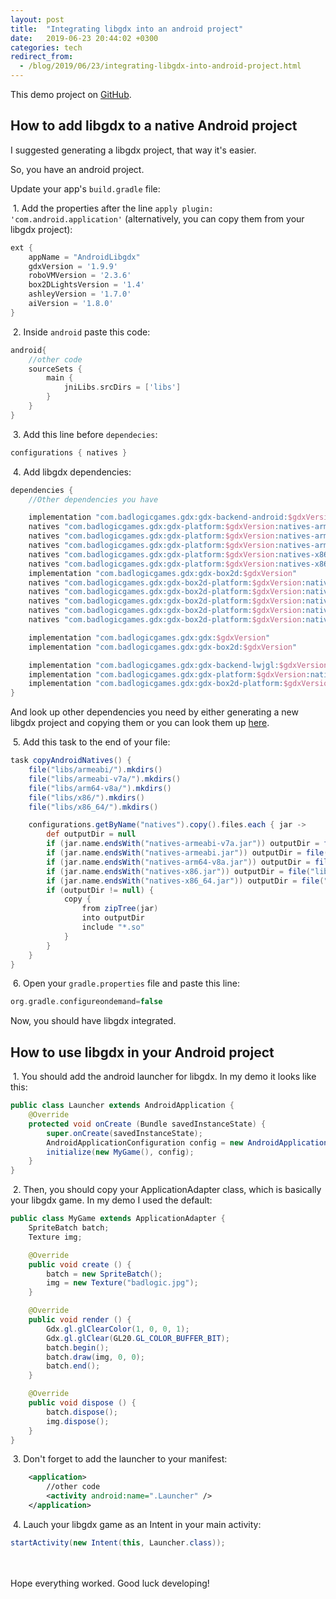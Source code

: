 ```yaml
---
layout: post
title:  "Integrating libgdx into an android project"
date:   2019-06-23 20:44:02 +0300
categories: tech
redirect_from:
  - /blog/2019/06/23/integrating-libgdx-into-android-project.html
---
```


This demo project on [GitHub](https://github.com/IvanLudvig/android-libgdx-demo).

## How to add libgdx to a native Android project
I suggested generating a libgdx project, that way it's easier. 

So, you have an android project.

Update your app's `build.gradle` file: 

&nbsp;1. Add the properties after the line `apply plugin: 'com.android.application'` (alternatively, you can copy them from your libgdx project):

```gradle
ext {
    appName = "AndroidLibgdx"
    gdxVersion = '1.9.9'
    roboVMVersion = '2.3.6'
    box2DLightsVersion = '1.4'
    ashleyVersion = '1.7.0'
    aiVersion = '1.8.0'
}

```
&nbsp;2. Inside `android` paste this code:

```gradle
android{
    //other code
    sourceSets {
        main {
            jniLibs.srcDirs = ['libs']
        }
    }
}
```

&nbsp;3. Add this line before `dependecies`:

```gradle
configurations { natives }
```
&nbsp;4. Add libgdx dependencies:

```gradle
dependencies {
    //Other dependencies you have

    implementation "com.badlogicgames.gdx:gdx-backend-android:$gdxVersion"
    natives "com.badlogicgames.gdx:gdx-platform:$gdxVersion:natives-armeabi"
    natives "com.badlogicgames.gdx:gdx-platform:$gdxVersion:natives-armeabi-v7a"
    natives "com.badlogicgames.gdx:gdx-platform:$gdxVersion:natives-arm64-v8a"
    natives "com.badlogicgames.gdx:gdx-platform:$gdxVersion:natives-x86"
    natives "com.badlogicgames.gdx:gdx-platform:$gdxVersion:natives-x86_64"
    implementation "com.badlogicgames.gdx:gdx-box2d:$gdxVersion"
    natives "com.badlogicgames.gdx:gdx-box2d-platform:$gdxVersion:natives-armeabi"
    natives "com.badlogicgames.gdx:gdx-box2d-platform:$gdxVersion:natives-armeabi-v7a"
    natives "com.badlogicgames.gdx:gdx-box2d-platform:$gdxVersion:natives-arm64-v8a"
    natives "com.badlogicgames.gdx:gdx-box2d-platform:$gdxVersion:natives-x86"
    natives "com.badlogicgames.gdx:gdx-box2d-platform:$gdxVersion:natives-x86_64"

    implementation "com.badlogicgames.gdx:gdx:$gdxVersion"
    implementation "com.badlogicgames.gdx:gdx-box2d:$gdxVersion"

    implementation "com.badlogicgames.gdx:gdx-backend-lwjgl:$gdxVersion"
    implementation "com.badlogicgames.gdx:gdx-platform:$gdxVersion:natives-desktop"
    implementation "com.badlogicgames.gdx:gdx-box2d-platform:$gdxVersion:natives-desktop"
}
```

And look up other dependencies you need by either generating a new libgdx project and copying them or you can look them up [here](https://github.com/libgdx/libgdx/wiki/Dependency-management-with-Gradle).

&nbsp;5. Add this task to the end of your file:

```gradle
task copyAndroidNatives() {
    file("libs/armeabi/").mkdirs()
    file("libs/armeabi-v7a/").mkdirs()
    file("libs/arm64-v8a/").mkdirs()
    file("libs/x86/").mkdirs()
    file("libs/x86_64/").mkdirs()

    configurations.getByName("natives").copy().files.each { jar ->
        def outputDir = null
        if (jar.name.endsWith("natives-armeabi-v7a.jar")) outputDir = file("libs/armeabi-v7a")
        if (jar.name.endsWith("natives-armeabi.jar")) outputDir = file("libs/armeabi")
        if (jar.name.endsWith("natives-arm64-v8a.jar")) outputDir = file("libs/arm64-v8a")
        if (jar.name.endsWith("natives-x86.jar")) outputDir = file("libs/x86")
        if (jar.name.endsWith("natives-x86_64.jar")) outputDir = file("libs/x86_64")
        if (outputDir != null) {
            copy {
                from zipTree(jar)
                into outputDir
                include "*.so"
            }
        }
    }
}
```

&nbsp;6. Open your `gradle.properties` file and paste this line:

```gradle
org.gradle.configureondemand=false
```

Now, you should have libgdx integrated.

## How to use libgdx in your Android project

&nbsp;1. You should add the android launcher for libgdx. In my demo it looks like this: 

```java
public class Launcher extends AndroidApplication {
    @Override
    protected void onCreate (Bundle savedInstanceState) {
        super.onCreate(savedInstanceState);
        AndroidApplicationConfiguration config = new AndroidApplicationConfiguration();
        initialize(new MyGame(), config);
    }
}
```
&nbsp;2. Then, you should copy your ApplicationAdapter class, which is basically your libgdx game. In my demo I used the default:

```java
public class MyGame extends ApplicationAdapter {
    SpriteBatch batch;
    Texture img;

    @Override
    public void create () {
        batch = new SpriteBatch();
        img = new Texture("badlogic.jpg");
    }

    @Override
    public void render () {
        Gdx.gl.glClearColor(1, 0, 0, 1);
        Gdx.gl.glClear(GL20.GL_COLOR_BUFFER_BIT);
        batch.begin();
        batch.draw(img, 0, 0);
        batch.end();
    }

    @Override
    public void dispose () {
        batch.dispose();
        img.dispose();
    }
}
```
&nbsp;3. Don't forget to add the launcher to your manifest:
```xml
    <application>
        //other code
        <activity android:name=".Launcher" />
    </application>
```
&nbsp;4. Lauch your libgdx game as an Intent in your main activity:

```java
startActivity(new Intent(this, Launcher.class));
```
<br/><br/>
Hope everything worked. Good luck developing!